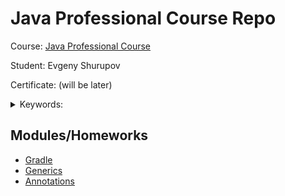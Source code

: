 # Java Professional Course Repo

Course: [Java Professional Course](https://otus.ru/lessons/java-professional/)

Student: Evgeny Shurupov

Certificate: (will be later)

<details>
  <summary>Keywords: </summary>

`Gradle`, `Generics`
</details>

## Modules/Homeworks

- [Gradle](hw01-gradle)
- [Generics](hw04-generics)
- [Annotations](hw06-annotations)